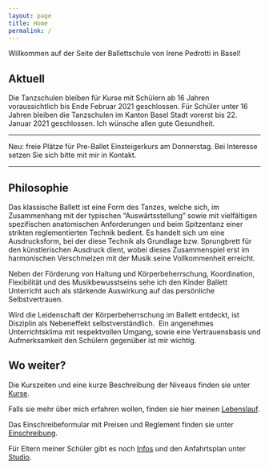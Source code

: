 ```yaml
---
layout: page
title: Home
permalink: /
---
```


Willkommen auf der Seite der Ballettschule von Irene Pedrotti in Basel!

## Aktuell
Die Tanzschulen bleiben für Kurse mit Schülern ab 16 Jahren voraussichtlich bis Ende Februar 2021 geschlossen. Für Schüler unter 16 Jahren bleiben die Tanzschulen im Kanton Basel Stadt vorerst bis 22. Januar 2021 geschlossen. Ich wünsche allen gute Gesundheit.

---

 Neu: freie Plätze für Pre-Ballet Einsteigerkurs am Donnerstag.
 Bei Interesse setzen Sie sich bitte mit mir in Kontakt.

---

## Philosophie

Das klassische Ballett ist eine Form des Tanzes, welche sich, im Zusammenhang mit der typischen “Auswärtsstellung” sowie mit vielfältigen spezifischen anatomischen Anforderungen und beim Spitzentanz einer strikten reglementierten Technik bedient. Es handelt sich um eine Ausdrucksform, bei der diese Technik als Grundlage bzw. Sprungbrett für den künstlerischen Ausdruck dient, wobei dieses Zusammenspiel erst im harmonischen Verschmelzen mit der Musik seine Vollkommenheit erreicht.

Neben der Förderung von Haltung und Körperbeherrschung, Koordination, Flexibilität und des Musikbewusstseins sehe ich den Kinder Ballett Unterricht auch als stärkende Auswirkung auf das persönliche Selbstvertrauen.

Wird die Leidenschaft der Körperbeherrschung im Ballett entdeckt, ist Disziplin als Nebeneffekt selbstverständlich.  Ein angenehmes Unterrichtsklima mit respektvollen Umgang, sowie eine Vertrauensbasis und Aufmerksamkeit den Schülern gegenüber ist mir wichtig.


## Wo weiter?

Die Kurszeiten und eine kurze Beschreibung der Niveaus finden sie unter [Kurse](/kurse).

Falls sie mehr über mich erfahren wollen, finden sie hier meinen [Lebenslauf](/about).

Das Einschreibeformular mit Preisen und Reglement finden sie unter [Einschreibung](/einschreiben).

Für Eltern meiner Schüler gibt es noch [Infos](/infos) und den Anfahrtsplan unter [Studio](/studio).
